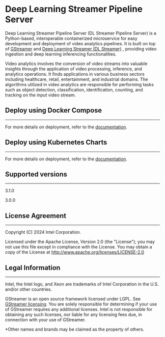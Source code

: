 # Deep Learning Streamer Pipeline Server

Deep Learning Streamer Pipeline Server (DL Streamer Pipeline Server) is a Python-based, interoperable containerized microservice for easy development and deployment of video analytics pipelines. It is built on top of [GStreamer](https://gstreamer.freedesktop.org/documentation/) and [Deep Learning Streamer (DL Streamer)](https://dlstreamer.github.io/) , providing video ingestion and deep learning inferencing functionalities.

Video analytics involves the conversion of video streams into valuable insights through the application of video processing, inference, and analytics operations. It finds applications in various business sectors including healthcare, retail, entertainment, and industrial domains. The algorithms utilized in video analytics are responsible for performing tasks such as object detection, classification, identification, counting, and tracking on the input video stream.

## Deploy using Docker Compose
---
For more details on deployment, refer to the [documentation](https://docs.openedgeplatform.intel.com/edge-ai-libraries/dlstreamer-pipeline-server/main/user-guide/get-started.html).

## Deploy using Kubernetes Charts
---
For more details on deployment, refer to the [documentation](https://docs.openedgeplatform.intel.com/edge-ai-libraries/dlstreamer-pipeline-server/main/user-guide/how-to-deploy-with-helm.html).

## Supported versions
---

3.1.0

3.0.0

## License Agreement
---
Copyright (C) 2024 Intel Corporation.

Licensed under the Apache License, Version 2.0 (the "License");
you may not use this file except in compliance with the License.
You may obtain a copy of the License at
http://www.apache.org/licenses/LICENSE-2.0

## Legal Information
---
Intel, the Intel logo, and Xeon are trademarks of Intel Corporation in the U.S. and/or other countries.

GStreamer is an open source framework licensed under LGPL. See [GStreamer licensing](https://gstreamer.freedesktop.org/documentation/frequently-asked-questions/licensing.html)⁠. You are solely responsible for determining if your use of GStreamer requires any additional licenses. Intel is not responsible for obtaining any such licenses, nor liable for any licensing fees due, in connection with your use of GStreamer.

*Other names and brands may be claimed as the property of others.